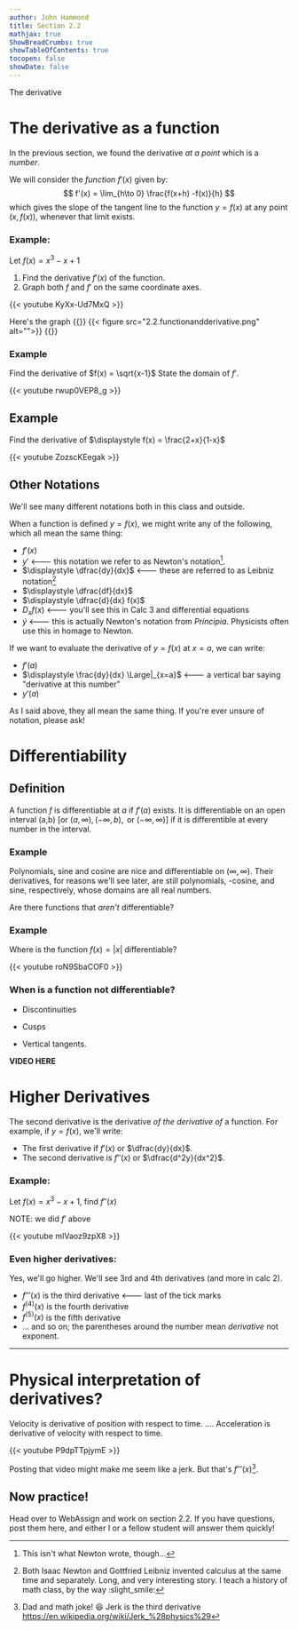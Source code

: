 ```yaml
---
author: John Hammond
title: Section 2.2
mathjax: true
ShowBreadCrumbs: true
showTableOfContents: true
tocopen: false
showDate: false
---
```


The derivative 

<!--more-->

# The derivative as a function

In the previous section, we found the derivative *at a point* which is a *number*.

We will consider the *function* $f'(x)$ given by:
$$
f'(x) = \lim_{h\to 0} \frac{f(x+h) -f(x)}{h}
$$
which gives the slope of the tangent line to the function $y=f(x)$ at any point $(x, f(x))$, whenever that limit exists.


### Example: 
Let $f(x) = x^3 - x + 1$
1. Find the derivative $f'(x)$ of the function.
2. Graph both $f$ and $f'$ on the same coordinate axes.

{{< youtube KyXx-Ud7MxQ >}}

Here's the graph
{{<spoiler>}}
{{< figure src="2.2.functionandderivative.png" alt="">}}
{{</spoiler>}}

### Example
Find the derivative  of $f(x) = \sqrt{x-1}$ State the domain of $f'$. 

{{< youtube rwup0VEP8_g >}}

## Example
Find the derivative of $\displaystyle f(x) = \frac{2+x}{1-x}$

{{< youtube ZozscKEegak >}}

## Other Notations

We'll see many different notations both in this class and outside. 

When a function is defined $y=f(x)$, we might write any of the following, which all mean the same thing: 

* $f'(x)$
* $y'$     <--- this notation we refer to as Newton's notation[^0].
* $\displaystyle \dfrac{dy}{dx}$ <--- these are referred to as Leibniz notation[^1]
* $\displaystyle \dfrac{df}{dx}$
* $\displaystyle \dfrac{d}{dx} f(x)$
* $\displaystyle D_x f(x)$   <--- you'll see this in Calc 3 and differential equations
* $\dot{y}$  <---  this is actually Newton's notation from *Principia*. Physicists often use this in homage to Newton.


If we want to evaluate the derivative of $y=f(x)$ at $x=a$,  we can write:
* $f'(a)$
* $\displaystyle \frac{dy}{dx} \Large|_{x=a}$    <--- a vertical bar saying "derivative at this number"
* $y'(a)$



As I said above, they all mean the same thing. If you're ever unsure of notation, please ask!



# Differentiability

## Definition
A function $f$ is differentiable at $a$ if $f'(a)$ exists. It is differentiable on an open interval (a,b)   [or $(a, \infty), (-\infty, b), \text{ or } (-\infty, \infty)$] if it is differentible at every number in the interval.

### Example
Polynomials, sine and cosine are nice and differentiable on $(\infty, \infty)$. Their derivatives, for reasons we'll see later, are still polynomials, -cosine, and sine, respectively, whose domains are all real numbers. 

Are there functions that *aren't* differentiable? 

### Example
Where is the function $f(x) = |x|$ differentiable? 

{{< youtube roN9SbaCOF0 >}}


### When is a function not differentiable?

- Discontinuities

- Cusps

- Vertical tangents.

**VIDEO HERE**

# Higher Derivatives

The second derivative is the derivative *of the derivative of* a function.    For example, if $y=f(x)$, we'll write:

* The first derivative if $f'(x)$ or $\dfrac{dy}{dx}$.
* The second derivative is $f''(x)$ or $\dfrac{d^2y}{dx^2}$.

### Example:
Let $f(x) = x^3 - x + 1$, find $f''(x)$   

NOTE: we did $f'$ above

{{< youtube mIVaoz9zpX8 >}}


### Even higher derivatives: 

Yes, we'll go higher. We'll see 3rd and 4th derivatives (and more in calc 2). 

* $f'''(x)$ is the third derivative  <--- last of the tick marks
* $f^{(4)}(x)$ is the fourth derivative 
* $f^{(5)}(x)$ is the fifth derivative 
* ... and so on; the parentheses around the number mean *derivative* not exponent.

-----

# Physical interpretation of derivatives? 

Velocity is derivative of position with respect to time.
....
Acceleration is derivative of velocity with respect to time.

{{< youtube P9dpTTpjymE >}}

Posting that video might make me seem like a jerk. But that's $f'''(x)$[^2]. 


##  Now practice!

Head over to WebAssign and work on section 2.2. If you have questions, post them here, and either I or a fellow student will answer them quickly!

[^0]: This isn't what Newton wrote, though...
[^1]: Both Isaac Newton and Gottfried Leibniz invented calculus at the same time and separately. Long, and very interesting story. I teach a history of math class, by the way :slight_smile: 
[^2]: Dad and math joke! :laughing:  Jerk is the third derivative https://en.wikipedia.org/wiki/Jerk_%28physics%29
